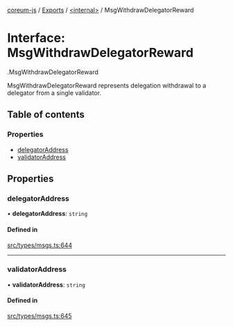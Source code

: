 [coreum-js](../README.md) / [Exports](../modules.md) / [<internal\>](../modules/internal_.md) / MsgWithdrawDelegatorReward

# Interface: MsgWithdrawDelegatorReward

[<internal>](../modules/internal_.md).MsgWithdrawDelegatorReward

MsgWithdrawDelegatorReward represents delegation withdrawal to a delegator
from a single validator.

## Table of contents

### Properties

- [delegatorAddress](internal_.MsgWithdrawDelegatorReward.md#delegatoraddress)
- [validatorAddress](internal_.MsgWithdrawDelegatorReward.md#validatoraddress)

## Properties

### delegatorAddress

• **delegatorAddress**: `string`

#### Defined in

[src/types/msgs.ts:644](https://github.com/PyramydLabs/coreum-js/blob/1b17c7f/src/types/msgs.ts#L644)

___

### validatorAddress

• **validatorAddress**: `string`

#### Defined in

[src/types/msgs.ts:645](https://github.com/PyramydLabs/coreum-js/blob/1b17c7f/src/types/msgs.ts#L645)
